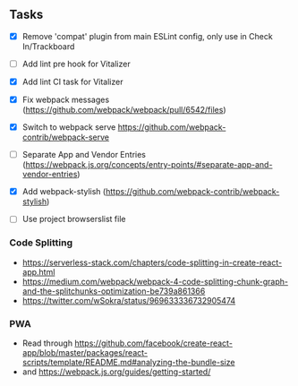 ## Tasks
- [x] Remove 'compat' plugin from main ESLint config, only use in Check In/Trackboard
- [ ] Add lint pre hook for Vitalizer
- [x] Add lint CI task for Vitalizer
- [x] Fix webpack messages (https://github.com/webpack/webpack/pull/6542/files)
- [x] Switch to webpack serve https://github.com/webpack-contrib/webpack-serve
- [ ] Separate App and Vendor Entries (https://webpack.js.org/concepts/entry-points/#separate-app-and-vendor-entries)
- [x] Add webpack-stylish (https://github.com/webpack-contrib/webpack-stylish)
- [ ] Use project browserslist file


### Code Splitting
- https://serverless-stack.com/chapters/code-splitting-in-create-react-app.html
- https://medium.com/webpack/webpack-4-code-splitting-chunk-graph-and-the-splitchunks-optimization-be739a861366
- https://twitter.com/wSokra/status/969633336732905474


### PWA
- Read through https://github.com/facebook/create-react-app/blob/master/packages/react-scripts/template/README.md#analyzing-the-bundle-size
- and https://webpack.js.org/guides/getting-started/
